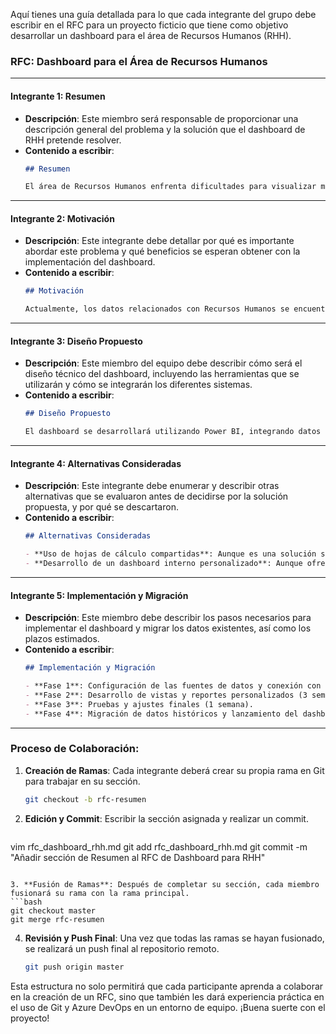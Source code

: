 Aquí tienes una guía detallada para lo que cada integrante del grupo debe escribir en el RFC para un proyecto ficticio que tiene como objetivo desarrollar un dashboard para el área de Recursos Humanos (RHH).
 
### RFC: Dashboard para el Área de Recursos Humanos
 
---
 
#### Integrante 1: **Resumen**
- **Descripción**: Este miembro será responsable de proporcionar una descripción general del problema y la solución que el dashboard de RHH pretende resolver.
- **Contenido a escribir**:
    ```markdown
    ## Resumen
 
    El área de Recursos Humanos enfrenta dificultades para visualizar métricas clave como la rotación de personal, el ausentismo, y el desempeño de los empleados. El objetivo de este RFC es proponer la creación de un dashboard que centralice estas métricas y permita una mejor toma de decisiones basada en datos.
    ```
 
---
 
#### Integrante 2: **Motivación**
- **Descripción**: Este integrante debe detallar por qué es importante abordar este problema y qué beneficios se esperan obtener con la implementación del dashboard.
- **Contenido a escribir**:
    ```markdown
    ## Motivación
 
    Actualmente, los datos relacionados con Recursos Humanos se encuentran dispersos en múltiples hojas de cálculo y sistemas, lo que dificulta el análisis y la identificación de tendencias. Un dashboard consolidado permitirá a los gerentes de RHH visualizar la información clave en tiempo real, mejorando la eficiencia y la precisión en la toma de decisiones.
    ```
 
---
 
#### Integrante 3: **Diseño Propuesto**
- **Descripción**: Este miembro del equipo debe describir cómo será el diseño técnico del dashboard, incluyendo las herramientas que se utilizarán y cómo se integrarán los diferentes sistemas.
- **Contenido a escribir**:
    ```markdown
    ## Diseño Propuesto
 
    El dashboard se desarrollará utilizando Power BI, integrando datos desde el sistema de gestión de recursos humanos (HRMS) y hojas de cálculo de Google Sheets. Se crearán vistas personalizadas para rotación, ausentismo, y desempeño, permitiendo filtrado dinámico y análisis a nivel de empleado y departamento.
    ```
 
---
 
#### Integrante 4: **Alternativas Consideradas**
- **Descripción**: Este integrante debe enumerar y describir otras alternativas que se evaluaron antes de decidirse por la solución propuesta, y por qué se descartaron.
- **Contenido a escribir**:
    ```markdown
    ## Alternativas Consideradas
 
    - **Uso de hojas de cálculo compartidas**: Aunque es una solución simple y de bajo costo, no permite la visualización dinámica ni el análisis avanzado de datos.
    - **Desarrollo de un dashboard interno personalizado**: Aunque ofrece flexibilidad, requeriría un esfuerzo significativo en términos de desarrollo y mantenimiento.
    ```
 
---
 
#### Integrante 5: **Implementación y Migración**
- **Descripción**: Este miembro debe describir los pasos necesarios para implementar el dashboard y migrar los datos existentes, así como los plazos estimados.
- **Contenido a escribir**:
    ```markdown
    ## Implementación y Migración
 
    - **Fase 1**: Configuración de las fuentes de datos y conexión con Power BI (2 semanas).
    - **Fase 2**: Desarrollo de vistas y reportes personalizados (3 semanas).
    - **Fase 3**: Pruebas y ajustes finales (1 semana).
    - **Fase 4**: Migración de datos históricos y lanzamiento del dashboard (2 semanas).
    ```
 
---
 
### Proceso de Colaboración:
 
1. **Creación de Ramas**: Cada integrante deberá crear su propia rama en Git para trabajar en su sección.
   ```bash
   git checkout -b rfc-resumen
   ```
 
2. **Edición y Commit**: Escribir la sección asignada y realizar un commit.
   ```bash
vim rfc_dashboard_rhh.md
git add rfc_dashboard_rhh.md
   git commit -m "Añadir sección de Resumen al RFC de Dashboard para RHH"
   ```
 
3. **Fusión de Ramas**: Después de completar su sección, cada miembro fusionará su rama con la rama principal.
   ```bash
   git checkout master
   git merge rfc-resumen
   ```
 
4. **Revisión y Push Final**: Una vez que todas las ramas se hayan fusionado, se realizará un push final al repositorio remoto.
   ```bash
   git push origin master
   ```
 
Esta estructura no solo permitirá que cada participante aprenda a colaborar en la creación de un RFC, sino que también les dará experiencia práctica en el uso de Git y Azure DevOps en un entorno de equipo. ¡Buena suerte con el proyecto!